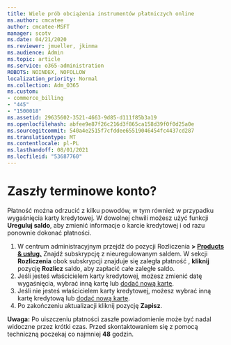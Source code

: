 ```yaml
---
title: Wiele prób obciążenia instrumentów płatniczych online
ms.author: cmcatee
author: cmcatee-MSFT
manager: scotv
ms.date: 04/21/2020
ms.reviewer: jmueller, jkinma
ms.audience: Admin
ms.topic: article
ms.service: o365-administration
ROBOTS: NOINDEX, NOFOLLOW
localization_priority: Normal
ms.collection: Adm_O365
ms.custom:
- commerce_billing
- "445"
- "1500018"
ms.assetid: 29635602-3521-4663-9d85-d111f85b3a19
ms.openlocfilehash: abfee9e87f26c216d3f865ca158d39f0f0d25a0e
ms.sourcegitcommit: 540a4e2515f7cfddee65519046454fc4437cd287
ms.translationtype: MT
ms.contentlocale: pl-PL
ms.lasthandoff: 08/01/2021
ms.locfileid: "53687760"
---
```

# <a name="past-due-account"></a>Zaszły terminowe konto?

Płatność można odrzucić z kilku powodów, w tym również w przypadku wygaśnięcia karty kredytowej. W dowolnej chwili możesz użyć funkcji **Ureguluj saldo**, aby zmienić informacje o karcie kredytowej i od razu ponownie dokonać płatności.

1. W centrum administracyjnym przejdź do pozycji Rozliczenia **> [Products & usług.](https://go.microsoft.com/fwlink/p/?linkid=842054)**
Znajdź subskrypcję z nieuregulowanym saldem. W sekcji **Rozliczenia** obok subskrypcji znajduje się zaległa płatność , **kliknij** pozycję **Rozlicz** saldo, aby zapłacić całe zaległe saldo.
2. Jeśli jesteś właścicielem karty kredytowej, możesz zmienić datę wygaśnięcia, wybrać inną kartę lub [dodać nową kartę](/microsoft-365/commerce/billing-and-payments/manage-payment-methods).
3. Jeśli nie jesteś właścicielem karty kredytowej, możesz wybrać inną kartę kredytową lub [dodać nową kartę](/microsoft-365/commerce/billing-and-payments/manage-payment-methods).
4. Po zakończeniu aktualizacji kliknij pozycję **Zapisz**.

**Uwaga:** Po uiszczeniu płatności zaszłe powiadomienie może być nadal widoczne przez krótki czas. Przed skontaktowaniem się z pomocą techniczną poczekaj co najmniej **48** godzin.
